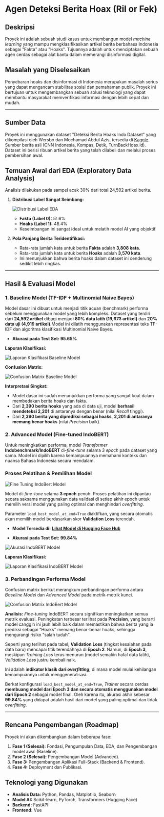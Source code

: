# Agen Deteksi Berita Hoax (Ril or Fek)

## Deskripsi
Proyek ini adalah sebuah studi kasus untuk membangun model *machine learning* yang mampu mengklasifikasikan artikel berita berbahasa Indonesia sebagai "Fakta" atau "Hoaks". Tujuannya adalah untuk menciptakan sebuah agen cerdas sebagai alat bantu dalam memerangi disinformasi digital.

## Masalah yang Diselesaikan
Penyebaran hoaks dan disinformasi di Indonesia merupakan masalah serius yang dapat mengancam stabilitas sosial dan pemahaman publik. Proyek ini bertujuan untuk mengembangkan sebuah solusi teknologi yang dapat membantu masyarakat memverifikasi informasi dengan lebih cepat dan mudah.

---

## Sumber Data
Proyek ini menggunakan dataset "Deteksi Berita Hoaks Indo Dataset" yang dikompilasi oleh Wersbo dan Mochamad Abdul Azis, tersedia di [Kaggle](https://www.kaggle.com/datasets/mochamadabdulazis/deteksi-berita-hoaks-indo-dataset). Sumber berita asli (CNN Indonesia, Kompas, Detik, TurnBackHoax.id). Dataset ini berisi ribuan artikel berita yang telah dilabeli dan melalui proses pembersihan awal.

## Temuan Awal dari EDA (Exploratory Data Analysis)
Analisis dilakukan pada sampel acak 30% dari total 24,592 artikel berita.

1.  **Distribusi Label Sangat Seimbang:**

    ![Distribusi Label EDA](img/EDA.png)
    * **Fakta (Label 0):** 51.6%
    * **Hoaks (Label 1):** 48.4%
    * Keseimbangan ini sangat ideal untuk melatih model AI yang objektif.
2. **Pola Panjang Berita Teridentifikasi:**
    * Rata-rata jumlah kata untuk berita **Fakta** adalah **3,808 kata**.
    * Rata-rata jumlah kata untuk berita **Hoaks** adalah **3,570 kata**.
    * Ini menunjukkan bahwa berita hoaks dalam dataset ini cenderung sedikit lebih ringkas.

---

## Hasil & Evaluasi Model

### 1. Baseline Model (TF-IDF + Multinomial Naive Bayes)

Model dasar ini dibuat untuk menjadi titik acuan (benchmark) performa sebelum menggunakan model yang lebih kompleks. Dataset yang terdiri dari **24,592 artikel** dibagi menjadi **80% data latih (19,673 artikel)** dan **20% data uji (4,919 artikel)**.Model ini dilatih menggunakan representasi teks TF-IDF dan algoritma klasifikasi Multinomial Naive Bayes.

* **Akurasi pada Test Set:** **95.65%** 

**Laporan Klasifikasi:**

![Laporan Klasifikasi Baseline Model](img/Klasifikasi.png)

**Confusion Matrix:**

![Confusion Matrix Baseline Model](img/baseline.png)

**Interpretasi Singkat:**
* Model dasar ini sudah menunjukkan performa yang sangat kuat dalam membedakan berita hoaks dan fakta.
* Dari **2,390 berita hoaks** yang ada di data uji, model **berhasil mendeteksi 2,201** di antaranya dengan benar (nilai *Recall* tinggi).
* Dari **2,390 berita yang diprediksi sebagai hoaks**, **2,201 di antaranya memang benar hoaks** (nilai *Precision* baik).

### 2. Advanced Model (Fine-tuned IndoBERT)

Untuk meningkatkan performa, model *Transformer* **Indobenchmark/IndoBERT** di-*fine-tune* selama 3 *epoch* pada dataset yang sama. Model ini dipilih karena kemampuannya memahami konteks dan nuansa Bahasa Indonesia secara mendalam.

### Proses Pelatihan & Pemilihan Model

![Fine Tuning IndoBert Model](img/fine-tune.png)

Model di-*fine-tune* selama **3 epoch** penuh. Proses pelatihan ini dipantau secara saksama menggunakan data validasi di setiap akhir epoch untuk memilih versi model yang paling optimal dan menghindari *overfitting*.

Parameter `load_best_model_at_end=True` diaktifkan, yang secara otomatis akan memilih model berdasarkan skor **Validation Loss** terendah.

* **Model Tersedia di:** [**Lihat Model di Hugging Face Hub**](https://huggingface.co/faris27/indobert-hoax-detection)

* **Akurasi pada Test Set:** **99.84%**

![Akurasi IndoBERT Model](img/akurasi.png)

**Laporan Klasifikasi:**

![Laporan Klasifikasi IndoBERT Model](img/advanced.png)

### **3. Perbandingan Performa Model**

Confusion matrix berikut merangkum perbandingan performa antara *Baseline Model* dan *Advanced Model* pada metrik-metrik kunci.

![Confusion Matrix IndoBert Model](img/indobert.png)

**Analisis:**
*Fine-tuning* IndoBERT secara signifikan meningkatkan semua metrik evaluasi. Peningkatan terbesar terlihat pada **Precision**, yang berarti model canggih ini jauh lebih baik dalam memastikan bahwa berita yang ia prediksi sebagai "Hoaks" memang benar-benar hoaks, sehingga mengurangi risiko "salah tuduh".

Seperti yang terlihat pada tabel, **Validation Loss** (tingkat kesalahan pada data baru) mencapai titik terendahnya di **Epoch 2**. Namun, di **Epoch 3**, meskipun *Training Loss* terus menurun (model semakin hafal data latih), *Validation Loss* justru kembali naik.

Ini adalah **indikator klasik dari *overfitting***, di mana model mulai kehilangan kemampuannya untuk menggeneralisasi.

Berkat konfigurasi `load_best_model_at_end=True`, *Trainer* secara cerdas **membuang model dari Epoch 3 dan secara otomatis menggunakan model dari Epoch 2** sebagai model final. Oleh karena itu, akurasi akhir sebesar **99.84%** yang didapat adalah hasil dari model yang paling optimal dan tidak *overfitting*.

---

## Rencana Pengembangan (Roadmap)
Proyek ini akan dikembangkan dalam beberapa fase:
1.  **Fase 1 (Selesai):** Fondasi, Pengumpulan Data, EDA, dan Pengembangan model awal (Baseline).
2.  **Fase 2 (Selesai):** Pengembangan Model (Advanced).
3.  **Fase 3:** Pengembangan Aplikasi Full-Stack (Backend & Frontend).
4.  **Fase 4:** Deployment dan Publikasi.

## Teknologi yang Digunakan
* **Analisis Data:** Python, Pandas, Matplotlib, Seaborn
* **Model AI:** Scikit-learn, PyTorch, Transformers (Hugging Face)
* **Backend:** FastAPI
* **Frontend:** Vue